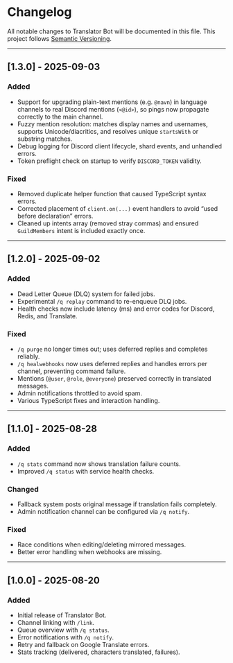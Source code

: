 # Changelog

All notable changes to Translator Bot will be documented in this file.
This project follows [Semantic Versioning](https://semver.org/).

---

## [1.3.0] - 2025-09-03
### Added
- Support for upgrading plain-text mentions (e.g. `@navn`) in language channels to real Discord mentions (`<@id>`), so pings now propagate correctly to the main channel.
- Fuzzy mention resolution: matches display names and usernames, supports Unicode/diacritics, and resolves unique `startsWith` or substring matches.
- Debug logging for Discord client lifecycle, shard events, and unhandled errors.
- Token preflight check on startup to verify `DISCORD_TOKEN` validity.

### Fixed
- Removed duplicate helper function that caused TypeScript syntax errors.
- Corrected placement of `client.on(...)` event handlers to avoid “used before declaration” errors.
- Cleaned up intents array (removed stray commas) and ensured `GuildMembers` intent is included exactly once.

---

## [1.2.0] - 2025-09-02
### Added
- Dead Letter Queue (DLQ) system for failed jobs.
- Experimental `/q replay` command to re-enqueue DLQ jobs.
- Health checks now include latency (ms) and error codes for Discord, Redis, and Translate.

### Fixed
- `/q purge` no longer times out; uses deferred replies and completes reliably.
- `/q healwebhooks` now uses deferred replies and handles errors per channel, preventing command failure.
- Mentions (`@user`, `@role`, `@everyone`) preserved correctly in translated messages.
- Admin notifications throttled to avoid spam.
- Various TypeScript fixes and interaction handling.

---

## [1.1.0] - 2025-08-28
### Added
- `/q stats` command now shows translation failure counts.
- Improved `/q status` with service health checks.

### Changed
- Fallback system posts original message if translation fails completely.
- Admin notification channel can be configured via `/q notify`.

### Fixed
- Race conditions when editing/deleting mirrored messages.
- Better error handling when webhooks are missing.

---

## [1.0.0] - 2025-08-20
### Added
- Initial release of Translator Bot.
- Channel linking with `/link`.
- Queue overview with `/q status`.
- Error notifications with `/q notify`.
- Retry and fallback on Google Translate errors.
- Stats tracking (delivered, characters translated, failures).
